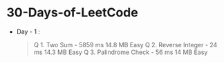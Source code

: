 # 30-Days-of-LeetCode
+ Day - 1 : 
  > Q 1. Two Sum - 5859 ms 14.8 MB Easy
  > Q 2. Reverse Integer - 24 ms 14.3 MB Easy
  > Q 3. Palindrome Check - 56 ms 14 MB Easy 
